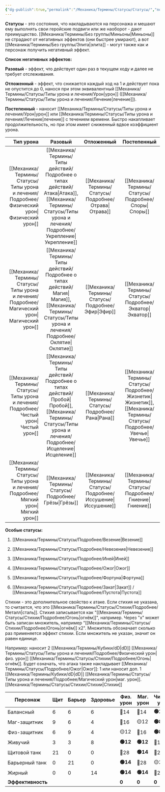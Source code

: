 ```yaml
---
{"dg-publish":true,"permalink":"/Механика/Термины/Статусы/Статусы/","noteIcon":"","created":"2025-08-21T13:47:43.536+03:00","updated":"2025-09-24T21:21:21.261+03:00"}
---
```




**Статусы** - это состояния, что накладываются на персонажа и мешают ему выполнять свои геройские подвиги или же наоборот - дают преимущество. [[Механика/Термины/Без группы/Миньоны\|Миньоны]] не страдают от негативных эффектов (они быстрее умирают), а вот [[Механика/Термины/Без группы/Элита\|элита]] - могут также как и персонаж получить негативный эффект. 

**Список негативных эффектов:**

**Разовый** - эффект, что действует один раз в текущем ходу и далее не требует отслеживания.

**Отложенный** - эффект, что снижается каждый ход на 1 и действует пока не опустится до 0, нанося при этом эквивалентный [[Механика/Термины/Статусы/Типы урона и лечения/Урон\|урон]] ([[Механика/Термины/Статусы/Типы урона и лечения/Лечение\|лечение]]).

**Постепенный** - наносит [[Механика/Термины/Статусы/Типы урона и лечения/Урон\|урон]] или [[Механика/Термины/Статусы/Типы урона и лечения/Лечение\|лечение]] с течением времени. Быстро накапливает продолжительность, но при этом имеет сниженный вдвое коэффициент урона.


|           Тип урона |          Разовый          |  Отложенный   |       Постепенный        |
| ------------------: | :-----------------------: | :-----------: | :----------------------: |
| [[Механика/Термины/Статусы/Типы урона и лечения/Подробнее/Физический урон\|Физический урон]] | [[Механика/Термины/Типы действий/Подробнее о типах действий/Атака\|Атака]], [[Механика/Термины/Статусы/Типы урона и лечения/Подробнее/Укрепление\|Укрепление]] |  [[Механика/Термины/Статусы/Подробнее/Отрава\|Отрава]]   |        [[Механика/Термины/Статусы/Подробнее/Споры\|Споры]]         |
| [[Механика/Термины/Статусы/Типы урона и лечения/Подробнее/Магический урон\|Магический урон]] |  [[Механика/Термины/Типы действий/Подробнее о типах действий/Магия\|Магия]], [[Механика/Термины/Статусы/Типы урона и лечения/Подробнее/Оклятие\|Оклятие]]   |   [[Механика/Термины/Статусы/Подробнее/Эфир\|Эфир]]    |       [[Механика/Термины/Статусы/Подробнее/Экватор\|Экватор]]        |
|     [[Механика/Термины/Статусы/Типы урона и лечения/Подробнее/Чистый урон\|Чистый урон]] | [[Механика/Термины/Типы действий/Подробнее о типах действий/Пробой\|Пробой]], [[Механика/Термины/Статусы/Типы урона и лечения/Подробнее/Исцеление\|Исцеление]] |   [[Механика/Термины/Статусы/Подробнее/Рана\|Рана]]    | [[Механика/Термины/Статусы/Подробнее/Жизнетик\|Жизнетик]], [[Механика/Термины/Статусы/Подробнее/Увечье\|Увечье]] |
|     [[Механика/Термины/Статусы/Типы урона и лечения/Подробнее/Мягкий урон\|Мягкий урон]] |         [[Механика/Термины/Статусы/Подробнее/Грёзы\|Грёзы]]         | [[Механика/Термины/Статусы/Подробнее/Иссушение\|Иссушение]] |       [[Механика/Термины/Статусы/Подробнее/Гниение\|Гниение]]        |


**Особые статусы:**
1. [[Механика/Термины/Статусы/Подробнее/Везение\|Везение]]
2. [[Механика/Термины/Статусы/Подробнее/Невезение\|Невезение]]
3. [[Механика/Термины/Статусы/Подробнее/Иней\|Иней]]
4. [[Механика/Термины/Статусы/Подробнее/Ожог\|Ожог]]

5. [[Механика/Термины/Статусы/Подробнее/Фортуна\|Фортуна]]

6. [[Механика/Термины/Статусы/Подробнее/Закат\|Закат]] / [[Механика/Термины/Статусы/Подробнее/Пустота\|Пустота]]

Стихии - это дополнительное свойство к атаке. Если стихия не указана, то считается, что это [[Механика/Термины/Статусы/Стихии/Подробнее/Металл\|сталь]]. Стихия записывается как "[[Механика/Термины/Статусы/Стихии/Подробнее/Огонь\|огнём]]", например. Через "х" может быть записан множитель, например "[[Механика/Термины/Статусы/Стихии/Подробнее/Огонь\|огнём]] х2". Множитель обозначает сколько раз применяется эффект стихии. Если множитель не указан, значит он равен единице. 

Например: наносит 2 [[Механика/Термины/Кубики/dD\|dD]] [[Механика/Термины/Статусы/Типы урона и лечения/Подробнее/Физический урон\|физ. урон]] [[Механика/Термины/Статусы/Стихии/Подробнее/Огонь\|огнём]]. Будет означать, что атака также накладывает [[Механика/Термины/Статусы/Подробнее/Ожог\|Ожог]]: 1 или наносит доп. 1 [[Механика/Термины/Кубики/dD\|dD]] [[Механика/Термины/Статусы/Типы урона и лечения/Подробнее/Магический урон\|маг. урон]]. 
[[Механика/Термины/Статусы/Стихии/Стихии\|Стихии]]


| Персонаж          | Щит | Барьер | Здоровье | Физ. урон | Маг. урон | Чистый урон | Мягкий   |
| ----------------- | --- | ------ | -------- | --------- | --------- | ----------- | -------- |
| Балансный         | 6   | 6      | 6        | 🔴14      | 🔴14      | **🟢12**   | 🔴18     |
| Маг-защитник      | 9   | 6      | 4        | 🔴16      | 🟡12      | **🟢8**    | 🔴19     |
| Физ-защитник      | 6   | 9      | 4        | 🟡12      | 🔴16      | **🟢8**    | 🔴19     |
| Живучий           | 3   | 3      | 8        | **🟢12**  | **🟢12**  | 🔴16       | 🟡14     |
| Щитовой танк      | 21  | 0      | 0        | 🔴28      | **🟢14**  | 🔴28       | 🟡21     |
| Барьерный танк    | 0   | 21     | 0        | **🟢14**  | 🔴28      | 🟡21       | 🟡21     |
| Жирный            | 0   | 0      | 14       | **🟢14**  | **🟢14**  | 🔴28       | **🟢14** | 
| **Эффективность** |     |        |          | **0**     | **0**     | **0**       | **-2**   |